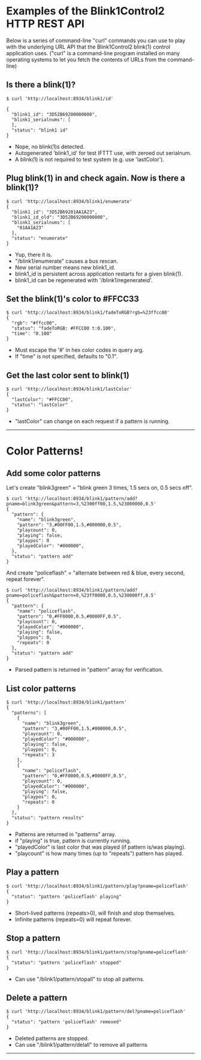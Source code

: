 Examples of the Blink1Control2 HTTP REST API
============================================

Below is a series of command-line "curl" commands you can use to
play with the underlying URL API that the Blink1Control2 blink(1) control application
uses. ("curl" is a command-line program installed on many operating systems
to let you fetch the contents of URLs from the command-line)


Is there a blink(1)?
--------------------

    $ curl 'http://localhost:8934/blink1/id'

    {
      "blink1_id": "3D52B69200000000",
      "blink1_serialnums": [
      ],
      "status": "blink1 id"
    }

- Nope, no blink(1)s detected.
- Autogenerated 'blink1_id' for test IFTTT use, with zeroed out serialnum.
- A blink(1) is not required to test system (e.g. use 'lastColor').


Plug blink(1) in and check again.  Now is there a blink(1)?
----------------------------------------------------------

    $ curl 'http://localhost:8934/blink1/enumerate'
    {
      "blink1_id": "3D52B69201AA1A23",
      "blink1_id_old": "3D52B69200000000",
      "blink1_serialnums": [
        "01AA1A23"
      ],
      "status": "enumerate"
    }

- Yup, there it is.
- "/blink1/enumerate" causes a bus rescan.  
- New serial number means new blink1_id.
- blink1_id is persistent across application restarts for a given blink(1).
- blink1_id can be regenerated with '/blink1/regenerateid'.


Set the blink(1)'s color to #FFCC33
-----------------------------------

    $ curl 'http://localhost:8934/blink1/fadeToRGB?rgb=%23ffcc00'
    {
      "rgb": "#ffcc00",
      "status": "fadeToRGB: #FFCC00 t:0.100",
      "time": "0.100"
    }

- Must escape the '#' in hex color codes in query arg.
- If "time" is not specified, defaults to "0.1".


Get the last color sent to blink(1)
-----------------------------------

    $ curl 'http://localhost:8934/blink1/lastColor'
    {
      "lastColor": "#FFCC00",
      "status": "lastColor"
    }

- "lastColor" can change on each request if a pattern is running.


--------------------------------------------------------------------------

Color Patterns!
===============

Add some color patterns
-----------------------

Let's create "blink3green" = "blink green 3 times, 1.5 secs on, 0.5 secs off".

    $ curl 'http://localhost:8934/blink1/pattern/add?pname=blink3green&pattern=3,%2300ff00,1.5,%23000000,0.5'
    {
      "pattern": {
        "name": "blink3green",
        "pattern": "3,#00FF00,1.5,#000000,0.5",
        "playcount": 0,
        "playing": false,
        "playpos": 0
        "playedColor": "#000000",
      },
      "status": "pattern add"
    }

And create "policeflash" = "alternate between red & blue, every second, repeat forever".

    $ curl 'http://localhost:8934/blink1/pattern/add?pname=policeflash&pattern=0,%23ff0000,0.5,%230000ff,0.5'
    {
      "pattern": {
        "name": "policeflash",
        "pattern": "0,#FF0000,0.5,#0000FF,0.5",
        "playcount": 0,
        "playedColor": "#000000",
        "playing": false,
        "playpos": 0,
        "repeats": 0
      },
      "status": "pattern add"
    }

- Parsed pattern is returned in "pattern" array for verification.


List color patterns
-------------------

    $ curl 'http://localhost:8934/blink1/pattern'
    {
      "patterns": [
        {
          "name": "blink3green",
          "pattern": "3,#00FF00,1.5,#000000,0.5",
          "playcount": 0,
          "playedColor": "#000000",
          "playing": false,
          "playpos": 0,
          "repeats": 3
        },
        {
          "name": "policeflash",
          "pattern": "0,#FF0000,0.5,#0000FF,0.5",
          "playcount": 0,
          "playedColor": "#000000",
          "playing": false,
          "playpos": 0,
          "repeats": 0
        }
      ],
      "status": "pattern results"
    }

- Patterns are returned in "patterns" array.
- if "playing" is true, pattern is currently running.
- "playedColor" is last color that was played (if pattern is/was playing).
- "playcount" is how many times (up to "repeats") pattern has played.


Play a pattern
--------------

    $ curl 'http://localhost:8934/blink1/pattern/play?pname=policeflash'
    {
      "status": "pattern 'policeflash' playing"
    }

- Short-lived patterns (repeats>0), will finish and stop themselves.
- Infinite patterns (repeats=0) will repeat forever.


Stop a pattern
--------------

    $ curl 'http://localhost:8934/blink1/pattern/stop?pname=policeflash'
    {
      "status": "pattern 'policeflash' stopped"
    }

- Can use "/blink1/pattern/stopall" to stop all patterns.


Delete a pattern
----------------

    $ curl 'http://localhost:8934/blink1/pattern/del?pname=policeflash'
    {
      "status": "pattern 'policeflash' removed"
    }

- Deleted patterns are stopped.
- Can use "/blink1/pattern/delall" to remove all patterns


--------------------------------------------------------------------------

